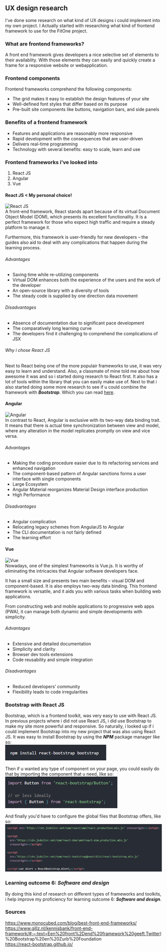 ## UX design research
I've done some research on what kind of UX designs i could implement into my own project. I Actually started with researching what kind of frontend framework to use
for the FitOne project. 

### What are frontend frameworks?
A front end framework gives developers a nice selective set of elements to their availablity. With those elements they can easily and quickly create a frame for a 
responsive website or webapplication.

### Frontend components
Frontend frameworks comprehend the following components:
* The grid makes it easy to establish the design features of your site
* Well-defined font styles that differ based on its purpose
* Pre-built site components like buttons, navigation bars, and side panels

### Benefits of a frontend framework
* Features and applications are reasonably more responsive
* Rapid development with the consequences that are user-driven
* Delivers real-time programming
* Technology with several benefits: easy to scale, learn and use

### Frontend frameworks i've looked into
1. React JS
2. Angular 
3. Vue

#### React JS < My personal choice!
![React JS](https://www.monocubed.com/wp-content/uploads/2022/02/reactjs-dev.png) \
A front-end framework, React stands apart because of its virtual Document Object Model (DOM), which presents its excellent functionality. 
It is a perfect framework for those who expect high traffic and require a steady platform to manage it.

Furthermore, this framework is user-friendly for new developers – the guides also aid to deal with any complications that happen during the learning process.

###### Advantages
* Saving time while re-utilizing components
* Virtual DOM enhances both the experience of the users and the work of the developer
* An open-source library with a diversity of tools
* The steady code is supplied by one direction data movement

###### Disadvantages
* Absence of documentation due to significant pace development
* The comparatively long learning curve
* The developers find it challenging to comprehend the complications of JSX

###### Why i chose React JS
Next to React being one of the more populair frameworks to use, it was very easy to learn and understand. Also, a classmate of mine told me about how awesome it was
and so i started doing research to React first. It also has a lot of tools within the library that you can easily make use of. Next to that i also started doing some
more research to see if u could combine the framework with ***Bootstrap***. Which you can read [here](#bootstrap-with-react-js).

#### Angular
![Angular](https://www.monocubed.com/wp-content/uploads/2021/02/angular.jpg) \
In contrast to React, Angular is exclusive with its two-way data binding trait. It means that there is actual time synchronization between view and model, 
where any alteration in the model replicates promptly on view and vice versa.

###### Advantages
* Making the coding procedure easier due to its refactoring services and enhanced navigation
* The component-based pattern of Angular sanctions forms a user interface with single components
* Large Ecosystem
* Angular Material reorganizes Material Design interface production
* High Performance

###### Disadvantages
* Angular complication
* Relocating legacy schemes from AngularJS to Angular
* The CLI documentation is not fairly defined
* The learning effort

#### Vue
![Vue](https://www.monocubed.com/wp-content/uploads/2020/10/mb-vue-js.jpg) \
Nowadays, one of the simplest frameworks is Vue.js. It is worthy of eliminating the intricacies that Angular software developers face.

It has a small size and presents two main benefits – visual DOM and component-based. It is also employs two-way data binding. This frontend framework is versatile, and it aids you with various tasks when building web applications.

From constructing web and mobile applications to progressive web apps (PWA), it can manage both dynamic and simple developments with simplicity.

###### Advantages
* Extensive and detailed documentation
* Simplicity and clarity
* Browser dev tools extensions
* Code reusability and simple integration

###### Disadvantages
* Reduced developers’ community
* Flexibility leads to code irregularities

### Bootstrap with React JS
Bootstrap, which is a frontend toolkit, was very easy to use with React JS. In previous projects where i did not use React JS, i did use Bootstrap to make my site more powerful and responsive. So naturally, i looked up if i could implement Bootstrap into my new project that was also using React JS. It was easy to install Bootstrap
by using the ***NPM*** package manager like so: \
![Bootstrap install](https://github.com/Brummer98/Portfolio_BramvHout/blob/ba6972f2ac7ce4d7c2823c4fda445c6ac06328d1/img/BT_1.png) 

Then if u wanted any type of component on your page, you could easily do that by importing the component that u need, like so:
![Bootstrap imports](https://github.com/Brummer98/Portfolio_BramvHout/blob/ba6972f2ac7ce4d7c2823c4fda445c6ac06328d1/img/BT_2.png) 

And finally you'd have to configure the global files that Bootstrap offers, like so:
![Global packages](https://github.com/Brummer98/Portfolio_BramvHout/blob/ba6972f2ac7ce4d7c2823c4fda445c6ac06328d1/img/BT_3.png)

### Learning outcome 6: ***Software and design***
By doing this kind of research on different types of frameworks and toolkits, i help improve my proficiency for learning outcome 6: ***Software and design***.

### Sources
https://www.monocubed.com/blog/best-front-end-frameworks/ \
https://www.gillz.nl/kennisbank/front-end-framework/#:~:text=Een%20front%2Dend%20framework%20geeft,Twitter)%20Bootstrap%20en%20Zurb%20Foundation \
https://react-bootstrap.github.io/
